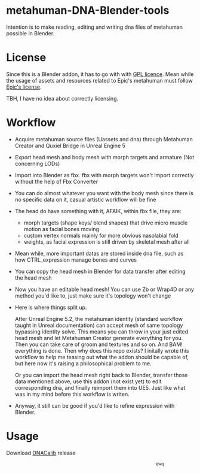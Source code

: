 # metahuman-DNA-Blender-tools
Intention is to make reading, editing and writing dna files of metahuman possible in Blender.
# License
Since this is a Blender addon, it has to go with with [GPL licence](LICENSE). 
Mean while the usage of assets and resources related to Epic's metahuman must follow [Epic's license](https://github.com/EpicGames/MetaHuman-DNA-Calibration/blob/main/LICENSE).

TBH, I have no idea about correctly licensing. 
# Workflow
- Acquire metahuman source files (Uassets and dna) through Metahuman Creator and Quxiel Bridge in Unreal Engine 5
- Export head mesh and body mesh with morph targets and armature (Not concerning LODs)
- Import into Blender as fbx. fbx with morph targets won't import correctly without the help of Fbx Converter
- You can do almost whatever you want with the body mesh since there is no specific data on it, casual artistic workflow will be fine
- The head do have something with it, AFAIK, within fbx file, they are: 
	- morph targets (shape keys/ blend shapes) that drive micro muscle motion as facial bones moving
	- custom vertex normals mainly for more obvious nasolabial fold
	- weights, as facial expression is still driven by skeletal mesh after all
- Mean while, more important datas are stored inside dna file, such as how CTRL_expression manage bones and curves
- You can copy the head mesh in Blender for data transfer after editing the head mesh
- Now you have an editable head mesh! You can use Zb or Wrap4D or any method you'd like to, just make sure it's topology won't change
- Here is where things split up.

	After Unreal Engine 5.2, the metahuman identity (standard workflow taught in Unreal documentation) can accept mesh of same topology bypassing identity solve.
	This means you can throw in your just edited head mesh and let Metahuman Creator generate everything for you. Then you can take care of groom and textures and so on. 
	And BAM! everything is done. Then why does this repo exists? 
	I initally wrote this workflow to help me teasing out what the addon should be capable of, but here now it's raising a philosophical problem to me. 

	Or you can import the head mesh right back to Blender, transfer those data mentioned above, use this addon (not exist yet) to edit corresponding dna, and finally reimport them into UE5.
	Just like what was in my mind before this workflow is writen.

- Anyway, it still can be good if you'd like to refine expression with Blender. 
# Usage
Download [DNACalib](https://github.com/EpicGames/MetaHuman-DNA-Calibration) release

```
                                                        qwq
```
